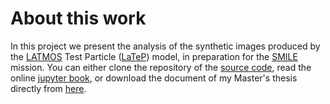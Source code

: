 # About this work

In this project we present the analysis of the synthetic images produced by the [LATMOS](https://latmos.ipsl.fr/fr/) Test Particle ([LaTeP](https://agupubs.onlinelibrary.wiley.com/doi/full/10.1029/2024JA032687)) model, in preparation for the [SMILE](https://www.esa.int/Science_Exploration/Space_Science/Smile/Smile_factsheet2) mission. You can either clone the repository of the [source code](https://github.com/notanobis/SMILE-TFA), read the online [jupyter book](https://notanobis.github.io/SMILE-TFA/Abstract.html), or download the document of my Master's thesis directly from <a href="MasterThesis_PB.pdf" target="_blank">here</a>.
